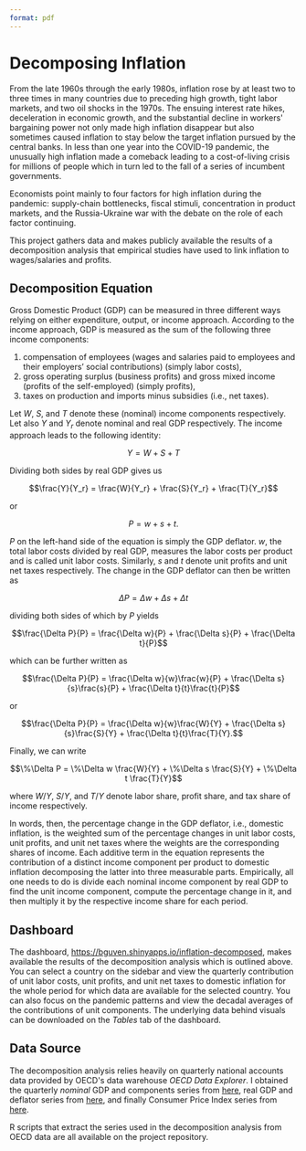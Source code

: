 ```yaml
---
format: pdf
---
```


# Decomposing Inflation

From the late 1960s through the early 1980s, inflation rose by at least two to three times in many countries due to preceding high growth, tight labor markets, and two oil shocks in the 1970s. The ensuing interest rate hikes, deceleration in economic growth, and the substantial decline in workers' bargaining power not only made high inflation disappear but also sometimes caused inflation to stay below the target inflation pursued by the central banks. In less than one year into the COVID-19 pandemic, the unusually high inflation made a comeback leading to a cost-of-living crisis for millions of people which in turn led to the fall of a series of incumbent governments. 

Economists point mainly to four factors for high inflation during the pandemic: supply-chain bottlenecks, fiscal stimuli, concentration in product markets, and the Russia-Ukraine war with the debate on the role of each factor continuing.

This project gathers data and makes publicly available the results of a decomposition analysis that empirical studies have used to link inflation to wages/salaries and profits.

## Decomposition Equation

Gross Domestic Product (GDP) can be measured in three different ways relying on either expenditure, output, or income approach. According to the income approach, GDP is measured as the sum of the following three income components:

1. compensation of employees (wages and salaries paid to employees and their employers’ social contributions) (simply labor costs),
2. gross operating surplus (business profits) and gross mixed income (profits of the self-employed) (simply profits),
3. taxes on production and imports minus subsidies (i.e., net taxes).
   
Let $W$, $S$, and $T$ denote these (nominal) income components respectively. Let also $Y$ and $Y_r$ denote nominal and real GDP respectively. The income approach leads to the following identity:

$$Y = W + S + T$$

Dividing both sides by real GDP gives us

$$\frac{Y}{Y_r} = \frac{W}{Y_r} + \frac{S}{Y_r} + \frac{T}{Y_r}$$

or

$$P = w + s + t.$$

$P$ on the left-hand side of the equation is simply the GDP deflator. $w$, the total labor costs divided by real GDP, measures the labor costs per product and is called unit labor costs. Similarly, $s$ and $t$ denote unit profits and unit net taxes respectively. The change in the GDP deflator can then be written as

$$\Delta P = \Delta w + \Delta s + \Delta t$$

dividing both sides of which by $P$ yields

$$\frac{\Delta P}{P} = \frac{\Delta w}{P} + \frac{\Delta s}{P} + \frac{\Delta t}{P}$$

which can be further written as

$$\frac{\Delta P}{P} = \frac{\Delta w}{w}\frac{w}{P} + \frac{\Delta s}{s}\frac{s}{P} + \frac{\Delta t}{t}\frac{t}{P}$$

or

$$\frac{\Delta P}{P} = \frac{\Delta w}{w}\frac{W}{Y} + \frac{\Delta s}{s}\frac{S}{Y} + \frac{\Delta t}{t}\frac{T}{Y}.$$

Finally, we can write

$$\%\Delta P = \%\Delta w \frac{W}{Y} + \%\Delta s \frac{S}{Y} + \%\Delta t \frac{T}{Y}$$

where $W/Y$, $S/Y$, and $T/Y$ denote labor share, profit share, and tax share of income respectively.

In words, then, the percentage change in the GDP deflator, i.e., domestic inflation, is the weighted sum of the percentage changes in unit labor costs, unit profits, and unit net taxes where the weights are the corresponding shares of income. Each additive term in the equation represents the contribution of a distinct income component per product to domestic inflation decomposing the latter into three measurable parts. Empirically, all one needs to do is divide each nominal income component by real GDP to find the unit income component, compute the percentage change in it, and then multiply it by the respective income share for each period.

## Dashboard

The dashboard, https://bguven.shinyapps.io/inflation-decomposed, makes available the results of the decomposition analysis which is outlined above. You can select a country on the sidebar and view the quarterly contribution of unit labor costs, unit profits, and unit net taxes to domestic inflation for the whole period for which data are available for the selected country. You can also focus on the pandemic patterns and view the decadal averages of the contributions of unit components. The underlying data behind visuals can be downloaded on the *Tables* tab of the dashboard.

## Data Source
The decomposition analysis relies heavily on quarterly national accounts data provided by OECD's data warehouse *OECD Data Explorer*. I obtained the quarterly *nominal* GDP and components series from [here](https://data-explorer.oecd.org/vis?fs%5B0%5D=Topic,1%7CEconomy%23ECO%23%7CNational%20accounts%23ECO_NAD%23&pg=40&fc=Topic&bp=true&snb=156&df%5Bds%5D=dsDisseminateFinalDMZ&df%5Bid%5D=DSD_NAMAIN1@DF_QNA_INCOME&df%5Bag%5D=OECD.SDD.NAD&df%5Bvs%5D=1.1&dq=Q..AUT..........&to%5BTIME_PERIOD%5D=false&lo=5&lom=LASTNPERIODS), real GDP and deflator series from [here](https://data-explorer.oecd.org/vis?df%5Bds%5D=dsDisseminateFinalDMZ&df%5Bid%5D=DSD_NAMAIN1@DF_QNA_EXPENDITURE_INDICES&df%5Bag%5D=OECD.SDD.NAD&df%5Bvs%5D=1.1&dq=Q............&lom=LASTNPERIODS&lo=5&to%5BTIME_PERIOD%5D=false), and finally Consumer Price Index series from [here](https://data-explorer.oecd.org/vis?fs%5B0%5D=Topic,1%7CEconomy%23ECO%23%7CPrices%23ECO_PRI%23&pg=0&fc=Topic&bp=true&snb=30&df%5Bds%5D=dsDisseminateFinalDMZ&df%5Bid%5D=DSD_PRICES@DF_PRICES_ALL&df%5Bag%5D=OECD.SDD.TPS&df%5Bvs%5D=1.0&dq=.M.N.CPI.._T.N.GY+_Z&lom=LASTNPERIODS&lo=13&to%5BTIME_PERIOD%5D=false).

R scripts that extract the series used in the decomposition analysis from OECD data are all available on the project repository.